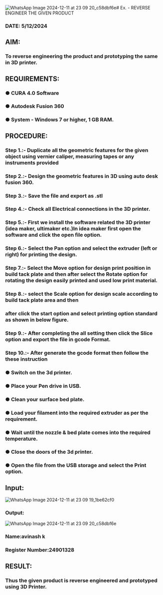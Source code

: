 ![WhatsApp Image 2024-12-11 at 23 09 20_c58dbf6e](https://github.com/user-attachments/assets/0c49818f-ce39-43f3-b004-8920a6b861b9)# Ex.   - REVERSE ENGINEER THE GIVEN PRODUCT

### DATE: 5/12/2024

## AIM: 
### To reverse engineering the product and prototyping the same in 3D printer.

## REQUIREMENTS:
### ●	CURA 4.0 Software
### ●	 Autodesk Fusion 360
### ●	 System - Windows 7 or higher, 1 GB RAM.

## PROCEDURE:
### Step 1.:- Duplicate all the geometric features for the given object using vernier caliper, measuring tapes or any instruments provided
### Step 2.:- Design the geometric features in 3D using auto desk fusion 360.
### Step 3.:- Save the file and export as .stl
### Step 4.:- Check all Electrical connections in the 3D printer.
### Step 5.:- First we install the software related the 3D printer (idea maker, ultimaker etc.)In idea maker first open the software and click the open file option.
### Step 6.:- Select the Pan option and select the extruder (left or right) for printing the design.
### Step 7.:- Select the Move option for design print position in build tack plate and then after select the Rotate option for rotating the design easily printed and used low print material.
### Step 8.:- select the Scale option for design scale according to build tack plate area and then
### after click the start option and select printing option standard as shown in below figure.
### Step 9.:- After completing the all setting then click the Slice option and export the file in gcode Format.
### Step 10.:- After generate the gcode format then follow the these instruction 
  ###   ●	Switch on the 3d printer.
  ###   ●	Place your Pen drive in USB.
  ###   ●	Clean your surface bed plate.
  ###   ●	Load your filament into the required extruder as per the requirement.
  ###   ●	Wait until the nozzle & bed plate comes into the required temperature.
  ###   ●	Close the doors of the 3d printer.
  ###   ●	Open the file from the USB storage and select the Print option.

## Input:
![WhatsApp Image 2024-12-11 at 23 09 19_1be62cf0](https://github.com/user-attachments/assets/b62af228-7e02-4109-a296-7bdb17e83e86)



### Output:
![WhatsApp Image 2024-12-11 at 23 09 20_c58dbf6e](https://github.com/user-attachments/assets/d6d2140e-2d1a-4948-a8f8-ba4f04aadec5)


### Name:avinash k
### Register Number:24901328

## RESULT:
###   Thus the given product is reverse engineered and prototyped using 3D Printer.
